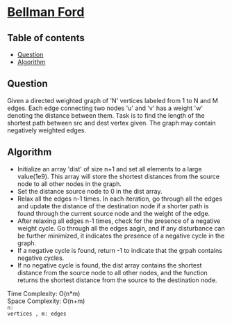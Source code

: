 # [Bellman Ford](https://www.codingninjas.com/studio/problems/bfs-in-graph_8230763?challengeSlug=striver-sde-challenge&leftPanelTab=0)

## Table of contents

- [Question](#question)
- [Algorithm](#algorithm)

## Question
Given a directed weighted graph of 'N' vertices labeled from 1 to N and M edges. Each edge connecting two nodes 'u' and 'v' has a weight 'w' denoting the distance between them. Task is to find the length of the shortest path between src and dest vertex given. The graph may contain negatively weighted edges.

## Algorithm
- Initialize an array 'dist' of size n+1 and set all elements to a large value(1e9). This array will store the shortest distances from the source node to all other nodes in the graph.
- Set the distance source node to 0 in the dist array.
- Relax all the edges n-1 times. In each iteration, go through all the edges and update the distance of the destination node if a shorter path is found through the current source node and the weight of the edge.
- After relaxing all edges n-1 times, check for the presence of a negative weight cycle. Go through all the edges aagin, and if any disturbance can be further minimized, it indicates the presence of a negative cycle in the graph.
- If a negative cycle is found, return -1 to indicate that the grpah contains negative cycles.
- If no negative cycle is found, the dist array contains the shortest distance from the source node to all other nodes, and the function returns the shortest distance from the source to the destination node.

Time Complexity: O(n*m)</br>
Space Complexity: O(n+m) </br>
<code>n: vertices , m: edges </code>

